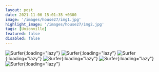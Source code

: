 ```yaml
---
layout: post
date: 2021-11-06 15:01:35 +0300
image: '/images/house27/img1.jpg'
highlight_image: '/images/house27/img2.jpg'
tags: [Unionville]
featured: false
disabled: false
---
```


![Surfer]({{site.baseurl}}/images/house27/img3.jpg){:loading="lazy"}
![Surfer]({{site.baseurl}}/images/house27/img4.jpg){:loading="lazy"}
![Surfer]({{site.baseurl}}/images/house27/img5.jpg){:loading="lazy"}
![Surfer]({{site.baseurl}}/images/house27/img6.jpg){:loading="lazy"}
![Surfer]({{site.baseurl}}/images/house27/img7.jpg){:loading="lazy"}
![Surfer]({{site.baseurl}}/images/house27/img8.jpg){:loading="lazy"} 